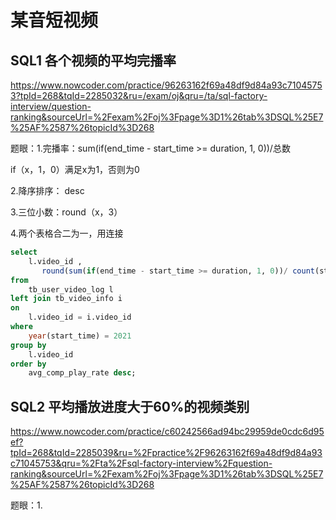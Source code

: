 # 某音短视频

## SQL1 各个视频的平均完播率

https://www.nowcoder.com/practice/96263162f69a48df9d84a93c71045753?tpId=268&tqId=2285032&ru=/exam/oj&qru=/ta/sql-factory-interview/question-ranking&sourceUrl=%2Fexam%2Foj%3Fpage%3D1%26tab%3DSQL%25E7%25AF%2587%26topicId%3D268

题眼：1.完播率：sum(if(end_time - start_time >= duration, 1, 0))/总数

if（x，1，0）满足x为1，否则为0

2.降序排序： desc

3.三位小数：round（x，3）

4.两个表格合二为一，用连接

```sql
select
	l.video_id ,
	   round(sum(if(end_time - start_time >= duration, 1, 0))/ count(start_time), 3) as avg_comp_play_rate
from
	tb_user_video_log l
left join tb_video_info i
on
	l.video_id = i.video_id
where
	year(start_time) = 2021
group by
	l.video_id
order by
	avg_comp_play_rate desc;
```

## SQL2 平均播放进度大于60%的视频类别

https://www.nowcoder.com/practice/c60242566ad94bc29959de0cdc6d95ef?tpId=268&tqId=2285039&ru=%2Fpractice%2F96263162f69a48df9d84a93c71045753&qru=%2Fta%2Fsql-factory-interview%2Fquestion-ranking&sourceUrl=%2Fexam%2Foj%3Fpage%3D1%26tab%3DSQL%25E7%25AF%2587%26topicId%3D268

题眼：1.
